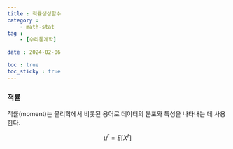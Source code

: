 ```yaml
---
title : 적률생성함수
category : 
    - math-stat
tag :
    - [수리통계학]

date : 2024-02-06

toc : true
toc_sticky : true
---
```


### 적률
적률(moment)는 물리학에서 비롯된 용어로 데이터의 분포와 특성을 나타내는 데 사용한다.

$$\mu^r = E[X^r]$$ 